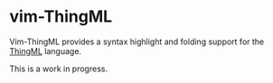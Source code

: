 vim-ThingML
==

Vim-ThingML provides a syntax highlight and folding support for the [ThingML](http://thingml.org) language.

This is a work in progress.
